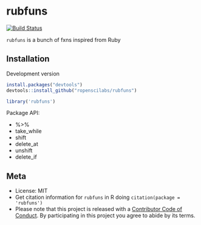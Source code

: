 rubfuns
=======



[![Build Status](https://travis-ci.org/ropenscilabs/rubfuns.svg?branch=master)](https://travis-ci.org/ropenscilabs/rubfuns)


`rubfuns` is a bunch of fxns inspired from Ruby

## Installation

Development version


```r
install.packages("devtools")
devtools::install_github("ropenscilabs/rubfuns")
```


```r
library('rubfuns')
```

Package API:

 - %>%
 - take_while
 - shift
 - delete_at
 - unshift
 - delete_if

## Meta

* License: MIT
* Get citation information for `rubfuns` in R doing `citation(package = 'rubfuns')`
* Please note that this project is released with a [Contributor Code of Conduct](CODE_OF_CONDUCT.md).
By participating in this project you agree to abide by its terms.
